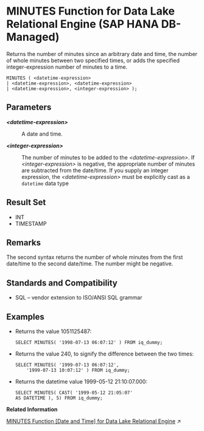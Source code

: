 <!-- loio488cdf45547747868ff78e55426175d9 -->

# MINUTES Function for Data Lake Relational Engine \(SAP HANA DB-Managed\)

Returns the number of minutes since an arbitrary date and time, the number of whole minutes between two specified times, or adds the specified integer-expression number of minutes to a time.



```
MINUTES ( <datetime-expression> 
| <datetime-expression>, <datetime-expression>
| <datetime-expression>, <integer-expression> );
```



<a name="loio488cdf45547747868ff78e55426175d9__section_ey4_hgn_vrb"/>

## Parameters


<dl>
<dt><b>

*<datetime-expression\>*

</b></dt>
<dd>

A date and time.



</dd><dt><b>

*<integer-expression\>*

</b></dt>
<dd>

The number of minutes to be added to the *<datetime-expression\>*. If *<integer-expression\>* is negative, the appropriate number of minutes are subtracted from the date/time. If you supply an integer expression, the *<datetime-expression\>* must be explicitly cast as a `datetime` data type



</dd>
</dl>



<a name="loio488cdf45547747868ff78e55426175d9__section_nr2_3gn_vrb"/>

## Result Set

-   INT
-   TIMESTAMP



<a name="loio488cdf45547747868ff78e55426175d9__section_ytc_jgn_vrb"/>

## Remarks

The second syntax returns the number of whole minutes from the first date/time to the second date/time. The number might be negative.



<a name="loio488cdf45547747868ff78e55426175d9__section_bb5_jgn_vrb"/>

## Standards and Compatibility

-   SQL – vendor extension to ISO/ANSI SQL grammar



<a name="loio488cdf45547747868ff78e55426175d9__section_axg_kgn_vrb"/>

## Examples

-   Returns the value 1051125487:

    ```
    SELECT MINUTES( '1998-07-13 06:07:12' ) FROM iq_dummy;
    ```

-   Returns the value 240, to signify the difference between the two times:

    ```
    SELECT MINUTES( '1999-07-13 06:07:12',
    	'1999-07-13 10:07:12' ) FROM iq_dummy;
    ```

-   Returns the datetime value 1999-05-12 21:10:07.000:

    ```
    SELECT MINUTES( CAST( '1999-05-12 21:05:07'
    AS DATETIME ), 5) FROM iq_dummy;
    ```


**Related Information**  


[MINUTES Function \[Date and Time\] for Data Lake Relational Engine](https://help.sap.com/viewer/19b3964099384f178ad08f2d348232a9/2024_1_QRC/en-US/a5648d4484f21015975efebd7ac03399.html "Returns the number of minutes since an arbitrary date and time, the number of whole minutes between two specified times, or adds the specified integer-expression number of minutes to a time.") :arrow_upper_right:

